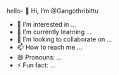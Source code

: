 hello- 👋 Hi, I’m @Gangothribittu
- 👀 I’m interested in ...
- 🌱 I’m currently learning ...
- 💞️ I’m looking to collaborate on ...
- 📫 How to reach me ...
- 😄 Pronouns: ...
- ⚡ Fun fact: ...

<!---
Gangothribittu/Gangothribittu is a ✨ special ✨ repository because its `README.md` (this file) appears on your GitHub profile.
You can click the Preview link to take a look at your changes.
--->
